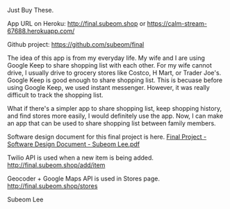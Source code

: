 Just Buy These.

App URL on Heroku: http://final.subeom.shop or https://calm-stream-67688.herokuapp.com/ 

Github project: https://github.com/subeom/final 

The idea of this app is from my everyday life. My wife and I are using Google Keep to share shopping list with each other. For my wife cannot drive, I usually drive to grocery stores like Costco, H Mart, or Trader Joe's. Google Keep is good enough to share shopping list. This is becuase before using Google Keep, we used instant messenger. However, it was really difficult to track the shopping list.

What if there's a simpler app to share shopping list, keep shopping history, and find stores more easily, I would definitely use the app. Now, I can make an app that can be used to share shopping list between family members.

Software design document for this final project is here. [Final Project - Software Design Document - Subeom Lee.pdf](https://github.com/subeom/final/blob/master/Final%20Project%20-%20Software%20Design%20Document%20-%20Subeom%20Lee.pdf)

Twilio API is used when a new item is being added. http://final.subeom.shop/add/item

Geocoder + Google Maps API is used in Stores page. http://final.subeom.shop/stores

Subeom Lee
